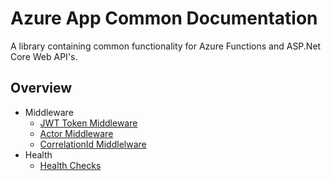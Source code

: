 # Azure App Common Documentation

A library containing common functionality for Azure Functions and ASP.Net Core Web API's.

## Overview

- Middleware
  - [JWT Token Middleware](middleware.md#jwt-token-middleware)
  - [Actor Middleware](middleware.md#actor-middleware)
  - [CorrelationId Middlelware](correlationIdMiddleware.md)
- Health
  - [Health Checks](health-checks.md)
